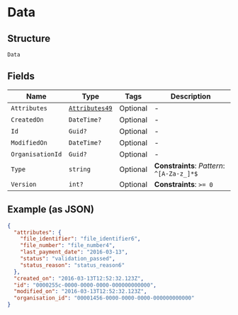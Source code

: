 
# Data

## Structure

`Data`

## Fields

| Name | Type | Tags | Description |
|  --- | --- | --- | --- |
| `Attributes` | [`Attributes49`](../../doc/models/attributes-49.md) | Optional | - |
| `CreatedOn` | `DateTime?` | Optional | - |
| `Id` | `Guid?` | Optional | - |
| `ModifiedOn` | `DateTime?` | Optional | - |
| `OrganisationId` | `Guid?` | Optional | - |
| `Type` | `string` | Optional | **Constraints**: *Pattern*: `^[A-Za-z_]*$` |
| `Version` | `int?` | Optional | **Constraints**: `>= 0` |

## Example (as JSON)

```json
{
  "attributes": {
    "file_identifier": "file_identifier6",
    "file_number": "file_number4",
    "last_payment_date": "2016-03-13",
    "status": "validation_passed",
    "status_reason": "status_reason6"
  },
  "created_on": "2016-03-13T12:52:32.123Z",
  "id": "0000255c-0000-0000-0000-000000000000",
  "modified_on": "2016-03-13T12:52:32.123Z",
  "organisation_id": "00001456-0000-0000-0000-000000000000"
}
```

